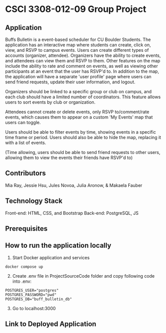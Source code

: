 # CSCI 3308-012-09 Group Project
## Application
Buffs Bulletin is a event-based scheduler for CU Boulder Students. The application has an interactive map where students can create, click on, view, and RSVP to campus events. Users can create different types of accounts (organizer, attendee). Organizers have the ability to create events, and attendees can view them and RSVP to them. Other features on the map include the ability to rate and comment on events, as well as viewing other participants at an event that the user has RSVP'd to. In addition to the map, the application will have a separate 'user profile' page where users can send friend requests, update their user information, and logout. 

Organizers should be linked to a specific group or club on campus, and each club should have a limited number of coordinators. This feature allows users to sort events by club or organization.

Attendees cannot create or delete events, only RSVP to/comment/rate events, which causes them to appear on a custom 'My Events' map that users can toggle.

Users should be able to filter events by time, showing events in a specific time frame or period. Users should also be able to hide the map, replacing it with a list of events.

(Time allowing, users should be able to send friend requests to other users, allowing them to view the events their friends have RSVP'd to)

## Contributors
Mia Ray, Jessie Hsu, Jules Novoa, Julia Aronow, & Makaela Fauber

## Technology Stack
Front-end: HTML, CSS, and Bootstrap
Back-end: PostgreSQL, JS 

## Prerequisites

## How to run the application locally
1. Start Docker application and services 
```
docker compose up
```
2. Create .env file in ProjectSourceCode folder and copy following code into .env:
```
POSTGRES_USER="postgres"
POSTGRES_PASSWORD="pwd"
POSTGRES_DB="buff_bulletin_db"
```
3. Go to localhost:3000

## Link to Deployed Application
